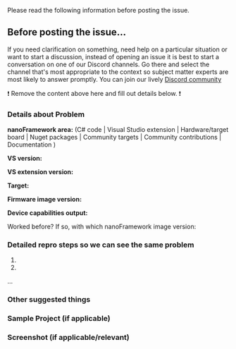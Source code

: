 Please read the following information before posting the issue.

## Before posting the issue...

If you need clarification on something, need help on a particular situation or want to start a discussion, instead of opening an issue it is best to start a conversation on one of our Discord channels. 
Go there and select the channel that's most appropriate to the context so subject matter experts are most likely to answer promptly.
You can join our lively [Discord community](https://discordapp.com/invite/gCyBu8T)

:exclamation: Remove the content above here and fill out details below. :exclamation:

### Details about Problem

**nanoFramework area:** (C# code | Visual Studio extension | Hardware/target board | Nuget packages | Community targets | Community contributions | Documentation )

**VS version<!--(if appropriate)-->:** 

**VS extension version<!--(if appropriate)-->:** 

**Target<!--(if appropriate)-->:** 

**Firmware image version<!--(if appropriate)-->:** 

**Device capabilities output<!--(if appropriate)-->:** 

Worked before? If so, with which nanoFramework image version: 


### Detailed repro steps so we can see the same problem

1.

2.

...


### Other suggested things


### Sample Project (if applicable)

<!--Very helpful if you can zip a project and paste into this issue!-->


### Screenshot (if applicable/relevant)

<!--Very helpful if you send along a few screenshots to help visualize the issue!-->
